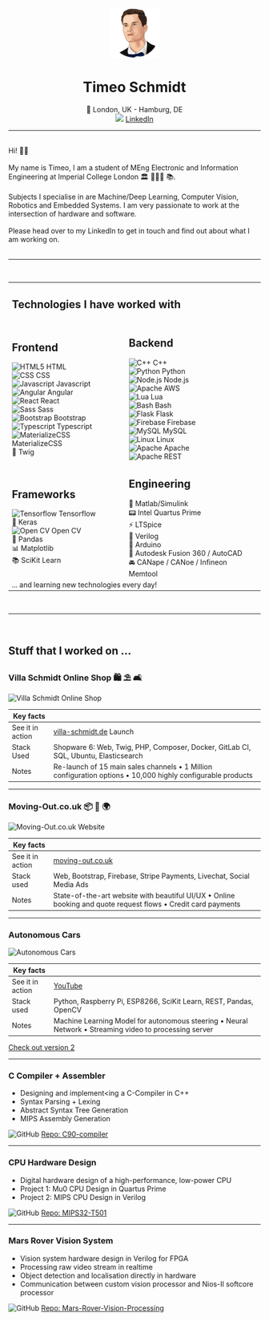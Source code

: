 <div align="center">
    <img height="100px" src="assets/timeo-new.png">
    <h1>Timeo Schmidt</h1>
    <span>📍 London, UK - Hamburg, DE</span><br>
    <img height="20px" src="https://github.com/get-icon/geticon/raw/master/icons/linkedin-icon.svg">
    <a href="https://www.linkedin.com/in/timeo-schmidt-bb0172152/">LinkedIn</a>
</div>

---

<br>

<div>
Hi! 👋🏼
<br><br>
My name is Timeo, I am a student of MEng Electronic and Information Engineering at Imperial College London 🏛 👨🏼‍🎓 📚.
<br><br>
Subjects I specialise in are Machine/Deep Learning, Computer Vision, Robotics and Embedded Systems. I am very passionate to work at the intersection of hardware and software.
<br><br>
Please head over to my LinkedIn to get in touch and find out about what I am working on.</div>

<br>

---

<br>

<div>
<table>   
 <tr>  
     <td colspan="2" style="border: 0;"><h2>Technologies I have worked with</h2>
     </td>
    </tr>
 <tr>  
 <td style="border: 0;">
     <h2>Frontend</h2>
     <img src="https://github.com/get-icon/geticon/raw/master/icons/html-5.svg" alt="HTML5" height="18px"> HTML
     <br>
     <img src="https://github.com/get-icon/geticon/raw/master/icons/css-3.svg" alt="CSS" height="18px"> CSS
     <br>
     <img src="https://github.com/get-icon/geticon/raw/master/icons/javascript.svg" alt="Javascript" height="18px"> Javascript
     <br>
     <img src="https://github.com/get-icon/geticon/raw/master/icons/angular-icon.svg" alt="Angular" height="18px"> Angular
     <br>
     <img src="https://github.com/get-icon/geticon/raw/master/icons/react.svg" alt="React" height="18px"> React
     <br>
     <img src="https://github.com/get-icon/geticon/raw/master/icons/sass.svg" alt="Sass" height="18px"> Sass
     <br>
     <img src="https://github.com/get-icon/geticon/raw/master/icons/bootstrap.svg" alt="Bootstrap" height="18px"> Bootstrap
     <br>
     <img src="https://github.com/get-icon/geticon/raw/master/icons/typescript-icon.svg" alt="Typescript" height="18px"> Typescript
     <br>
     <img src="https://github.com/get-icon/geticon/raw/master/icons/materializecss.svg" alt="MaterializeCSS" height="18px"> MaterializeCSS
     <br>
     💩 Twig
</td>  
 <td>
   <h2>Backend</h2>
   <img src="https://github.com/get-icon/geticon/raw/master/icons/c-plusplus.svg" alt="C++" height="18px"> C++
   <br>
   <img src="https://github.com/get-icon/geticon/raw/master/icons/python.svg" alt="Python" height="18px"> Python
   <br>
   <img src="https://github.com/get-icon/geticon/raw/master/icons/nodejs.svg" alt="Node.js" height="18px"> Node.js
   <br>
   <img src="https://github.com/get-icon/geticon/raw/master/icons/aws.svg" alt="Apache" height="18px"> AWS
   <br>
   <img src="https://github.com/get-icon/geticon/raw/master/icons/lua.svg" alt="Lua" height="18px"> Lua
   <br>
   <img src="https://github.com/get-icon/geticon/raw/master/icons/bash.svg" alt="Bash" height="18px"> Bash
   <br>
   <img src="https://github.com/get-icon/geticon/raw/master/icons/flask.svg" alt="Flask" height="18px"> Flask
   <br>
   <img src="https://github.com/get-icon/geticon/raw/master/icons/firebase.svg" alt="Firebase" height="18px"> Firebase
   <br>
   <img src="https://github.com/get-icon/geticon/raw/master/icons/mysql.svg" alt="MySQL" height="18px"> MySQL
   <br>
   <img src="https://github.com/get-icon/geticon/raw/master/icons/linux-tux.svg" alt="Linux" height="18px"> Linux
   <br>
   <img src="https://github.com/get-icon/geticon/raw/master/icons/apache.svg" alt="Apache" height="18px"> Apache
   <br>
   <img src="https://github.com/get-icon/geticon/raw/master/icons/rest.svg" alt="Apache" height="18px"> REST
   <br>
</td>  
 </tr>
 <tr>  
 <td>
     <h2>Frameworks</h2>
     <img src="https://github.com/get-icon/geticon/raw/master/icons/tensorflow.svg" alt="Tensorflow" height="18px"> Tensorflow
     <br>
     🧠 Keras
     <br>
     <img src="https://github.com/get-icon/geticon/raw/master/icons/opencv.svg" alt="Open CV" height="18px"> Open CV
     <br>
     🐼 Pandas
     <br>
     📊 Matplotlib
     <br>
     📚 SciKit Learn
     <br>
 </td>  
   <td>
     <h2>Engineering</h2>
     🧮 Matlab/Simulink
     <br>
     📟 Intel Quartus Prime
     <br>
     ⚡️ LTSpice
     <br>
     👾 Verilog
     <br>
     🤖 Arduino
     <br>
     🧱 Autodesk Fusion 360 / AutoCAD
     <br>
     🚘 CANape / CANoe / Infineon Memtool
     <br>
   </td>  
 </tr>
<tr><td colspan="2"> ... and learning new technologies every day!</td></tr>
</table>
</div>

<br>

---

<br>

## Stuff that I worked on ...

### Villa Schmidt Online Shop 🛍 ⛱ 🛋

![Villa Schmidt Online Shop](assets/showcase-gifs/vs-ui.gif)

| Key facts        |                                                                                                             |
| ---------------- | ----------------------------------------------------------------------------------------------------------- |
| See it in action | <a href="villa-schmidt.de">villa-schmidt.de</a> Launch                                                      |
| Stack Used       | Shopware 6: Web, Twig, PHP, Composer, Docker, GitLab CI, SQL, Ubuntu, Elasticsearch                         |
| Notes            | Re-launch of 15 main sales channels • 1 Million configuration options • 10,000 highly configurable products |

---

### Moving-Out.co.uk 📦 🚚 🌍

![Moving-Out.co.uk Website](assets/showcase-gifs/moving-out-ldn.gif)

| Key facts        |                                                                                                               |
| ---------------- | ------------------------------------------------------------------------------------------------------------- |
| See it in action | <a href="moving-out.co.uk">moving-out.co.uk</a>                                                               |
| Stack used       | Web, Bootstrap, Firebase, Stripe Payments, Livechat, Social Media Ads                                         |
| Notes            | State-of-the-art website with beautiful UI/UX • Online booking and quote request flows • Credit card payments |

---

### Autonomous Cars

![Autonomous Cars](assets/showcase-gifs/car-v1.gif)

| Key facts        |                                                                                                        |
| ---------------- | ------------------------------------------------------------------------------------------------------ |
| See it in action | <a href="https://youtu.be/2tiwKtWYQAM">YouTube</a>                                                     |
| Stack used       | Python, Raspberry Pi, ESP8266, SciKit Learn, REST, Pandas, OpenCV                                      |
| Notes            | Machine Learning Model for autonomous steering • Neural Network • Streaming video to processing server |

<a href="https://timeo.de/carv2.html">Check out version 2</a>

---

### C Compiler + Assembler

- Designing and implement<ing a C-Compiler in C++
- Syntax Parsing + Lexing
- Abstract Syntax Tree Generation
- MIPS Assembly Generation

<div>
<img src="https://github.com/get-icon/geticon/raw/master/icons/github-icon.svg" alt="GitHub" height="18px"> <a href="https://github.com/timeo-schmidt/C90-compiler"> Repo: C90-compiler</a>
</div>

---

### CPU Hardware Design

- Digital hardware design of a high-performance, low-power CPU
- Project 1: Mu0 CPU Design in Quartus Prime
- Project 2: MIPS CPU Design in Verilog

<div>
<img src="https://github.com/get-icon/geticon/raw/master/icons/github-icon.svg" alt="GitHub" height="18px"> <a href="https://github.com/JosiahMendes/MIPS32-T501"> Repo: MIPS32-T501</a>
</div>

---

### Mars Rover Vision System

- Vision system hardware design in Verilog for FPGA
- Processing raw video stream in realtime
- Object detection and localisation directly in hardware
- Communication between custom vision processor and Nios-II softcore processor

<div>
<img src="https://github.com/get-icon/geticon/raw/master/icons/github-icon.svg" alt="GitHub" height="18px"> <a href="https://github.com/timeo-schmidt/Mars-Rover-Vision-Processing"> Repo: Mars-Rover-Vision-Processing</a>
</div>
